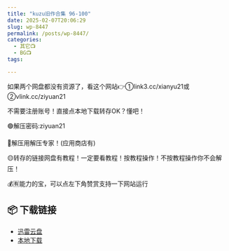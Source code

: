 ```yaml
---
title: "kuzu旧作合集 96-100"
date: 2025-02-07T20:06:29
slug: wp-8447
permalink: /posts/wp-8447/
categories:
  - 其它📺
  - BG📺
tags:

---
```


如果两个网盘都没有资源了，看这个网站👉①link3.cc/xianyu21或②vlink.cc/ziyuan21

不需要注册账号！直接点本地下载转存OK？懂吧！

🟢解压密码:ziyuan21

🔵解压用解压专家！(应用商店有)

🟡转存的链接网盘有教程！一定要看教程！按教程操作！不按教程操作你不会解压！

💰🈶能力的宝，可以点左下角赞赏支持一下网站运行

## 📦 下载链接
- [迅雷云盘](https://blziyuan21.com/pay-download/8447?key=8d7bd4ff4d&down_id=0)
- [本地下载](https://blziyuan21.com/pay-download/8447?key=8d7bd4ff4d&down_id=1)

